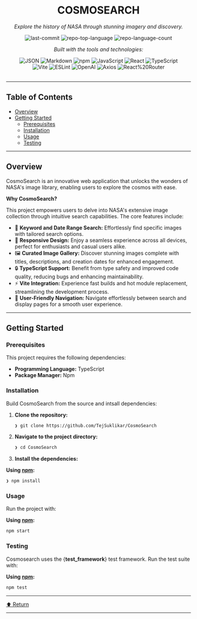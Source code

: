 <div id="top">

<!-- HEADER STYLE: CLASSIC -->
<div align="center">


# COSMOSEARCH

<em>Explore the history of NASA through stunning imagery and discovery.</em>

<!-- BADGES -->
<img src="https://img.shields.io/github/last-commit/TejSuklikar/CosmoSearch?style=flat&logo=git&logoColor=white&color=0080ff" alt="last-commit">
<img src="https://img.shields.io/github/languages/top/TejSuklikar/CosmoSearch?style=flat&color=0080ff" alt="repo-top-language">
<img src="https://img.shields.io/github/languages/count/TejSuklikar/CosmoSearch?style=flat&color=0080ff" alt="repo-language-count">

<em>Built with the tools and technologies:</em>

<img src="https://img.shields.io/badge/JSON-000000.svg?style=flat&logo=JSON&logoColor=white" alt="JSON">
<img src="https://img.shields.io/badge/Markdown-000000.svg?style=flat&logo=Markdown&logoColor=white" alt="Markdown">
<img src="https://img.shields.io/badge/npm-CB3837.svg?style=flat&logo=npm&logoColor=white" alt="npm">
<img src="https://img.shields.io/badge/JavaScript-F7DF1E.svg?style=flat&logo=JavaScript&logoColor=black" alt="JavaScript">
<img src="https://img.shields.io/badge/React-61DAFB.svg?style=flat&logo=React&logoColor=black" alt="React">
<img src="https://img.shields.io/badge/TypeScript-3178C6.svg?style=flat&logo=TypeScript&logoColor=white" alt="TypeScript">
<br>
<img src="https://img.shields.io/badge/Vite-646CFF.svg?style=flat&logo=Vite&logoColor=white" alt="Vite">
<img src="https://img.shields.io/badge/ESLint-4B32C3.svg?style=flat&logo=ESLint&logoColor=white" alt="ESLint">
<img src="https://img.shields.io/badge/OpenAI-412991.svg?style=flat&logo=OpenAI&logoColor=white" alt="OpenAI">
<img src="https://img.shields.io/badge/Axios-5A29E4.svg?style=flat&logo=Axios&logoColor=white" alt="Axios">
<img src="https://img.shields.io/badge/React%20Router-CA4245.svg?style=flat&logo=React-Router&logoColor=white" alt="React%20Router">

</div>
<br>

---

## Table of Contents

- [Overview](#overview)
- [Getting Started](#getting-started)
    - [Prerequisites](#prerequisites)
    - [Installation](#installation)
    - [Usage](#usage)
    - [Testing](#testing)

---

## Overview

CosmoSearch is an innovative web application that unlocks the wonders of NASA's image library, enabling users to explore the cosmos with ease.

**Why CosmoSearch?**

This project empowers users to delve into NASA's extensive image collection through intuitive search capabilities. The core features include:

- 🌌 **Keyword and Date Range Search:** Effortlessly find specific images with tailored search options.
- 📱 **Responsive Design:** Enjoy a seamless experience across all devices, perfect for enthusiasts and casual users alike.
- 🖼️ **Curated Image Gallery:** Discover stunning images complete with titles, descriptions, and creation dates for enhanced engagement.
- 🔒 **TypeScript Support:** Benefit from type safety and improved code quality, reducing bugs and enhancing maintainability.
- ⚡ **Vite Integration:** Experience fast builds and hot module replacement, streamlining the development process.
- 🔄 **User-Friendly Navigation:** Navigate effortlessly between search and display pages for a smooth user experience.

---

## Getting Started

### Prerequisites

This project requires the following dependencies:

- **Programming Language:** TypeScript
- **Package Manager:** Npm

### Installation

Build CosmoSearch from the source and intsall dependencies:

1. **Clone the repository:**

    ```sh
    ❯ git clone https://github.com/TejSuklikar/CosmoSearch
    ```

2. **Navigate to the project directory:**

    ```sh
    ❯ cd CosmoSearch
    ```

3. **Install the dependencies:**

**Using [npm](https://www.npmjs.com/):**

```sh
❯ npm install
```

### Usage

Run the project with:

**Using [npm](https://www.npmjs.com/):**

```sh
npm start
```

### Testing

Cosmosearch uses the {__test_framework__} test framework. Run the test suite with:

**Using [npm](https://www.npmjs.com/):**

```sh
npm test
```

---

<div align="left"><a href="#top">⬆ Return</a></div>

---

